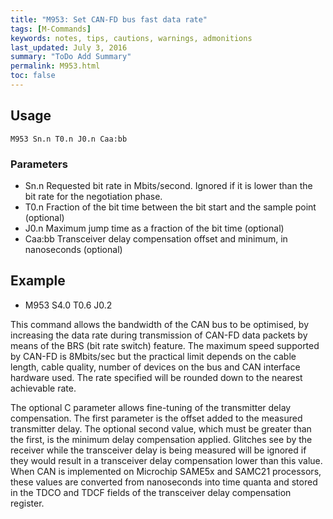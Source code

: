 ```yaml
---
title: "M953: Set CAN-FD bus fast data rate" 
tags: [M-Commands]
keywords: notes, tips, cautions, warnings, admonitions
last_updated: July 3, 2016
summary: "ToDo Add Summary"
permalink: M953.html
toc: false
---
```



## Usage ##
```
M953 Sn.n T0.n J0.n Caa:bb 
```

### Parameters ###

+ Sn.n Requested bit rate in Mbits/second. Ignored if it is lower than the bit rate for the negotiation phase.
+ T0.n Fraction of the bit time between the bit start and the sample point (optional)
+ J0.n Maximum jump time as a fraction of the bit time (optional)
+ Caa:bb Transceiver delay compensation offset and minimum, in nanoseconds (optional)

## Example ##

+ M953 S4.0 T0.6 J0.2

This command allows the bandwidth of the CAN bus to be optimised, by increasing the data rate during transmission of CAN-FD data packets by means of the BRS (bit rate switch) feature. The maximum speed supported by CAN-FD is 8Mbits/sec but the practical limit depends on the cable length, cable quality, number of devices on the bus and CAN interface hardware used. The rate specified will be rounded down to the nearest achievable rate.

The optional C parameter allows fine-tuning of the transmitter delay compensation. The first parameter is the offset added to the measured transmitter delay. The optional second value, which must be greater than the first, is the minimum delay compensation applied. Glitches see by the receiver while the transceiver delay is being measured will be ignored if they would result in a transceiver delay compensation lower than this value. When CAN is implemented on Microchip SAME5x and SAMC21 processors, these values are converted from nanoseconds into time quanta and stored in the TDCO and TDCF fields of the transceiver delay compensation register.
